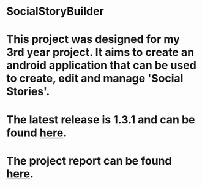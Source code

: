 # SocialStoryBuilder

# This project was designed for my 3rd year project. It aims to create an android application that can be used to create, edit and manage 'Social Stories'.

# The latest release is 1.3.1 and can be found [here](https://github.com/AlexHodder/SocialStoryBuilder/blob/master/app/release/app-release-1-3-1.apk).

# The project report can be found [here](https://github.com/AlexHodder/SocialStoryBuilder/blob/master/FinalReport.pdf).
